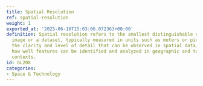 ```yaml
---
title: Spatial Resolution
ref: spatial-resolution
weight: 1
exported_at: '2025-06-16T15:03:06.072363+00:00'
definition: Spatial resolution refers to the smallest distinguishable detail in an
  image or a dataset, typically measured in units such as meters or pixels. It determines
  the clarity and level of detail that can be observed in spatial data, affecting
  how well features can be identified and analyzed in geographic and technological
  contexts.
id: GL208
categories:
- Space & Technology
---
```


